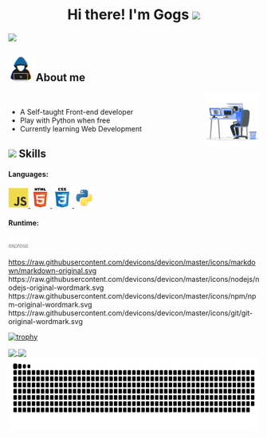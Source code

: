 <h1 align="center"> Hi there! I'm Gogs <img src="https://media.giphy.com/media/hvRJCLFzcasrR4ia7z/giphy.gif" width="35"></h1>

<a href="https://git.io/typing-svg" target="_blank">
  <img align="center" height="150px" src="https://readme-typing-svg.herokuapp.com?font=Jetbrains+Mono&size=21&pause=1000&center=true&vCenter=true&width=435&lines=Self-taught+coder;A+Front-end+Developer">
</a>

## <picture><img src = "https://github.com/0xAbdulKhalid/0xAbdulKhalid/raw/main/assets/mdImages/about_me.gif" width = 50px></picture> **About me**

<picture> <img align="right" src="https://github.com/0xAbdulKhalid/0xAbdulKhalid/raw/main/assets/mdImages/Right_Side.gif" width = 110px></picture>

<br>

- A Self-taught Front-end developer
- Play with Python when free
- Currently learning Web Development

## <img src="https://media2.giphy.com/media/QssGEmpkyEOhBCb7e1/giphy.gif?cid=ecf05e47a0n3gi1bfqntqmob8g9aid1oyj2wr3ds3mg700bl&rid=giphy.gif" width ="25"><b> Skills</b>

#### <b>Languages:</b>

<a href="https://developer.mozilla.org/en-US/docs/Web/JavaScript" target="_blank">
  <img src="https://raw.githubusercontent.com/devicons/devicon/master/icons/javascript/javascript-original.svg" alt="javascript" width="40" height="40"/>
</a>

<a href="https://www.w3.org/html/" target="_blank">
  <img src="https://raw.githubusercontent.com/devicons/devicon/master/icons/html5/html5-original-wordmark.svg" alt="html5" width="40" height="40"/>
</a>

<a href="https://developer.mozilla.org/en-US/docs/Web/CSS" target="_blank">
  <img src="https://raw.githubusercontent.com/devicons/devicon/master/icons/css3/css3-original-wordmark.svg" alt="css3" width="40" height="40"/>
</a>

<a href="https://www.python.org/" target="_blank">
  <img src="https://github.com/devicons/devicon/raw/master/icons/python/python-original.svg" alt="python" width="40" height="40"/>
</a>

#### <b>Runtime:</b>

<a href="https://expressjs.com" target="_blank">
 <img src="https://raw.githubusercontent.com/devicons/devicon/master/icons/express/express-original-wordmark.svg" alt="expressjs" height="40"/>
</a>

<a href="https://www.markdownguide.org" target="_blank">
https://raw.githubusercontent.com/devicons/devicon/master/icons/markdown/markdown-original.svg
</a>
https://raw.githubusercontent.com/devicons/devicon/master/icons/nodejs/nodejs-original-wordmark.svg
https://raw.githubusercontent.com/devicons/devicon/master/icons/npm/npm-original-wordmark.svg
https://raw.githubusercontent.com/devicons/devicon/master/icons/git/git-original-wordmark.svg

[![trophy](https://github-profile-trophy.vercel.app/?username=someguy403&theme=onestar)](https://github.com/ryo-ma/github-profile-trophy)

<a href="https://github.com/anuraghazra/github-readme-stats" target="_blank">
  <img align="center" height="150px" src="https://github-readme-stats.vercel.app/api?username=someguy403&show_icons=true&theme=dark">
</a>
<a href="https://github.com/anuraghazra/convoychat" target="_blank">
  <img align="center" height="150px" src="https://github-readme-stats.vercel.app/api/top-langs/?username=someguy403&layout=compact&theme=dark">
</a>

<a href="https://github.com/akshitagupta15june/akshitagupta15june/blob/output/github-contribution-grid-snake.svg" target="_blank">
  <img align="center" height="150px" src="./snake.svg">
</a>
